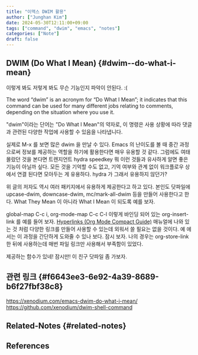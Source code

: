 ```yaml
---
title: "이맥스 DWIM 활용"
author: ["Junghan Kim"]
date: 2024-05-30T12:11:00+09:00
tags: ["command", "dwim", "emacs", "notes"]
categories: ["Note"]
draft: false
---
```


## DWIM (Do What I Mean) {#dwim--do-what-i-mean}

이렇게 봐도 저렇게 봐도 무슨 기능인지 파악이 안된다. :(

The word “dwim” is an acronym for “Do What I Mean”; it indicates that this command can be used for many different jobs relating to comments, depending on the situation where you use it.

"dwim"이라는 단어는 "Do What I Mean"의 약자로, 이 명령은 사용 상황에 따라 댓글과 관련된 다양한 작업에 사용할 수 있음을 나타냅니다.

실제로 M-x 를 보면 많은 dwim 을 만날 수 있다. Emacs 의 난이도를 볼 때 중간 과정으로써 정보를 제공하는 역할을 하기에 활용한다면 매우 유용할 것 같다. 그럼에도 여태 몰랐던 것을 본다면 트렌지언트 hydra speedkey 뭐 이런 것들과 유사하게 알면 좋은 기능이 아닐까 싶다. 모든 것을 기억할 수도 없고, 기억 여부와 관계 없이 워크플로우 상에서 연결 된다면 모아두는 게 유용하다. hydra 가 그래서 유용하지 않던가?

위 글의 저자도 역시 여러 패키지에서 유용하게 제공한다고 하고 있다. 본인도 닷파일에 upcase-dwim, downcase-dwim, mc/mark-all-dwim 등을 만들어 사용한다고 한다. What They Mean 이 아니라 What I Mean 이 되도록 예를 보자.

global-map C-c i, org-mode-map C-c C-l 이렇게 바인딩 되어 있는 org-insert-link 를 예를 들어 보자. [Hyperlinks (Org Mode Compact Guide)](https://orgmode.org/guide/Hyperlinks.html) 매뉴얼에 나와 있는 것 처럼 다양한 링크를 만들어 사용할 수 있는데 외워서 쓸 필요는 없을 것이다. 예 에서는 이 과정을 간단하게 도와줄 수 있나 보다. 잠시 보자. 나의 경우는 org-store-link 한 뒤에 사용하는데 매번 파일 링크만 사용해서 부족함이 있었다.

제공하는 함수가 있네! 잠시만! 이 친구 닷파일 좀 가보자.


## 관련 링크 {#f6643ee3-6e92-4a39-8689-b6f27fbf38c8}

<https://xenodium.com/emacs-dwim-do-what-i-mean/> <https://github.com/xenodium/dwim-shell-command>


## Related-Notes {#related-notes}

## References

<style>.csl-entry{text-indent: -1.5em; margin-left: 1.5em;}</style><div class="csl-bib-body">
</div>
